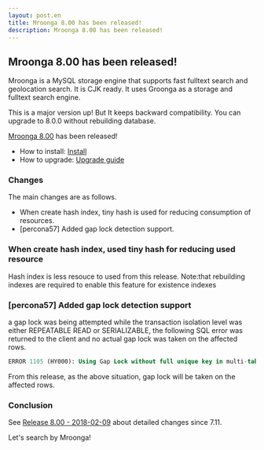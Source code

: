 ```yaml
---
layout: post.en
title: Mroonga 8.00 has been released!
description: Mroonga 8.00 has been released!
---
```


## Mroonga 8.00 has been released!

Mroonga is a MySQL storage engine that supports fast fulltext search
and geolocation search. It is CJK ready. It uses Groonga as a storage
and fulltext search engine.

This is a major version up! But It keeps backward compatibility.
You can upgrade to 8.0.0 without rebuilding database.

[Mroonga 8.00](/docs/news.html#release-8.00) has been released!

* How to install: [Install](/docs/install.html)
* How to upgrade: [Upgrade guide](/docs/upgrade.html)

### Changes

The main changes are as follows.

* When create hash index, tiny hash is used for reducing consumption of resources.
* [percona57] Added gap lock detection support.

### When create hash index, used tiny hash for reducing used resource

Hash index is less resouce to used from this release.
Note:that rebuilding indexes are required to enable this feature for existence indexes

### [percona57] Added gap lock detection support

a gap lock was being attempted while the transaction isolation level was either REPEATABLE READ or SERIALIZABLE, the following SQL error was returned to the client and no actual gap lock was taken on the affected rows.

```sql
ERROR 1105 (HY000): Using Gap Lock without full unique key in multi-table or multi-statement transactions is not allowed. You need to either rewrite queries to use all unique key columns in WHERE equal conditions, or rewrite to single-table, single-statement transaction.  Query: ALTER TABLE t ENGINE=InnoDB
```

From this release, as the above situation, gap lock will be taken on the affected rows.

### Conclusion

See [Release 8.00 - 2018-02-09](/docs/news.html#release-8.00) about detailed changes since 7.11.

Let's search by Mroonga!
